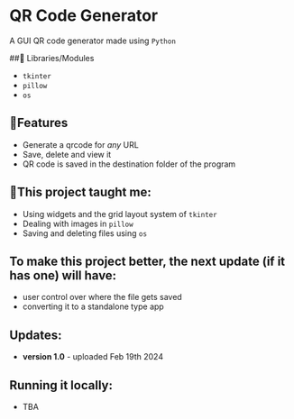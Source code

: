 # QR Code Generator
 A GUI QR code generator made using `Python`
 
 ##📘 Libraries/Modules
  - `tkinter`
  - `pillow`
  - `os`

## 📃Features
 - Generate a qrcode for *any* URL
 - Save, delete and view it
 - QR code is saved in the destination folder of the program

## 🎯This project taught me:
 - Using widgets and the grid layout system of `tkinter`
 - Dealing with images in `pillow`
 - Saving and deleting files using `os`

## To make this project better, the next update (if it has one) will have:
 - user control over where the file gets saved
 - converting it to a standalone type app

## Updates:
 - **version 1.0** - uploaded Feb 19th 2024

## Running it locally:
- TBA

